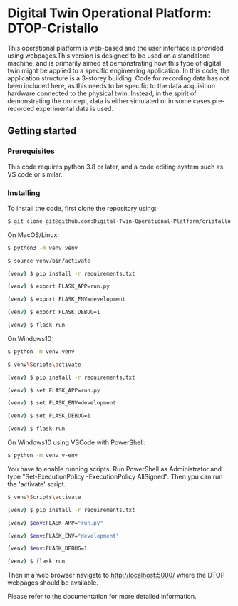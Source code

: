 #  Digital Twin Operational Platform: DTOP-Cristallo

This operational platform is web-based and the user interface is provided using webpages.This version is designed to be used on a standalone machine, and is primarily aimed at demonstrating how this type of digital twin might be applied to a specific engineering application. In this code, the application structure is a 3-storey building. Code for recording data has not been included here, as this needs to be specific to the data acquisition hardware connected to the physical twin. Instead, in the spirit of demonstrating the concept, data is either simulated or in some cases pre-recorded experimental data is used.

## Getting started

### Prerequisites

This code requires python 3.8 or later, and a code editing system such as VS code or similar.

### Installing

To install the code, first clone the repository using: 
``` bash
$ git clone git@github.com:Digital-Twin-Operational-Platform/cristallo.git
```

On MacOS/Linux:

``` bash
$ python3 -m venv venv 

$ source venv/bin/activate

(venv) $ pip install -r requirements.txt

(venv) $ export FLASK_APP=run.py

(venv) $ export FLASK_ENV=development

(venv) $ export FLASK_DEBUG=1

(venv) $ flask run
```


On Windows10:

``` bash
$ python -m venv venv

$ venv\Scripts\activate

(venv) $ pip install -r requirements.txt

(venv) $ set FLASK_APP=run.py

(venv) $ set FLASK_ENV=development

(venv) $ set FLASK_DEBUG=1

(venv) $ flask run
```

On Windows10 using VSCode with PowerShell:

``` bash
$ python -m venv v-env
```
You have to enable running scripts. Run PowerShell as Administrator and type "Set-ExecutionPolicy -ExecutionPolicy AllSigned". Then ypu can run the 'activate' script.

``` bash
$ venv\Scripts\activate

(venv) $ pip install -r requirements.txt

(venv) $env:FLASK_APP="run.py"

(venv) $env:FLASK_ENV="development"

(venv) $env:FLASK_DEBUG=1

(venv) $ flask run
```

Then in a web browser navigate to <http://localhost:5000/> where the DTOP webpages should be available.

Please refer to the documentation for more detailed information.
